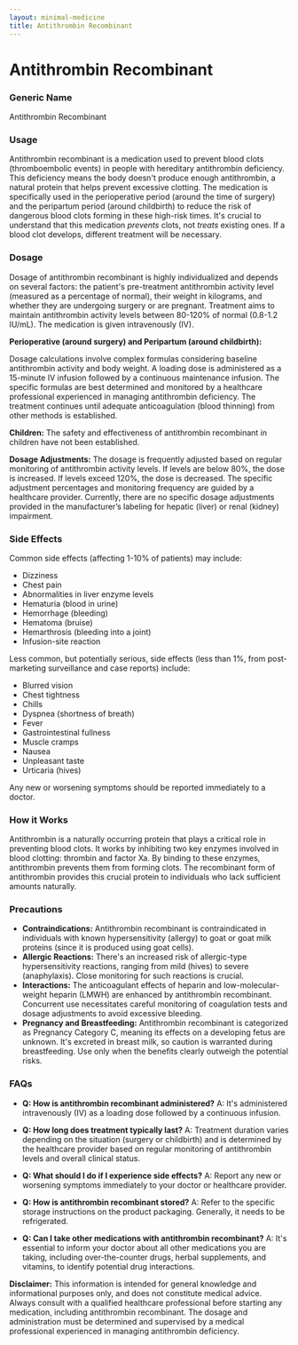 ```yaml
---
layout: minimal-medicine
title: Antithrombin Recombinant
---
```


# Antithrombin Recombinant
### Generic Name
Antithrombin Recombinant

### Usage
Antithrombin recombinant is a medication used to prevent blood clots (thromboembolic events) in people with hereditary antithrombin deficiency.  This deficiency means the body doesn't produce enough antithrombin, a natural protein that helps prevent excessive clotting.  The medication is specifically used in the perioperative period (around the time of surgery) and the peripartum period (around childbirth) to reduce the risk of dangerous blood clots forming in these high-risk times.  It's crucial to understand that this medication *prevents* clots, not *treats* existing ones.  If a blood clot develops, different treatment will be necessary.

### Dosage
Dosage of antithrombin recombinant is highly individualized and depends on several factors: the patient's pre-treatment antithrombin activity level (measured as a percentage of normal), their weight in kilograms, and whether they are undergoing surgery or are pregnant.  Treatment aims to maintain antithrombin activity levels between 80-120% of normal (0.8-1.2 IU/mL).  The medication is given intravenously (IV).

**Perioperative (around surgery) and Peripartum (around childbirth):**

Dosage calculations involve complex formulas considering baseline antithrombin activity and body weight.  A loading dose is administered as a 15-minute IV infusion followed by a continuous maintenance infusion. The specific formulas are best determined and monitored by a healthcare professional experienced in managing antithrombin deficiency.  The treatment continues until adequate anticoagulation (blood thinning) from other methods is established.

**Children:** The safety and effectiveness of antithrombin recombinant in children have not been established.

**Dosage Adjustments:**  The dosage is frequently adjusted based on regular monitoring of antithrombin activity levels.  If levels are below 80%, the dose is increased. If levels exceed 120%, the dose is decreased.  The specific adjustment percentages and monitoring frequency are guided by a healthcare provider.  Currently, there are no specific dosage adjustments provided in the manufacturer’s labeling for hepatic (liver) or renal (kidney) impairment.

### Side Effects
Common side effects (affecting 1-10% of patients) may include:

* Dizziness
* Chest pain
* Abnormalities in liver enzyme levels
* Hematuria (blood in urine)
* Hemorrhage (bleeding)
* Hematoma (bruise)
* Hemarthrosis (bleeding into a joint)
* Infusion-site reaction

Less common, but potentially serious, side effects (less than 1%, from post-marketing surveillance and case reports) include:

* Blurred vision
* Chest tightness
* Chills
* Dyspnea (shortness of breath)
* Fever
* Gastrointestinal fullness
* Muscle cramps
* Nausea
* Unpleasant taste
* Urticaria (hives)

Any new or worsening symptoms should be reported immediately to a doctor.


### How it Works
Antithrombin is a naturally occurring protein that plays a critical role in preventing blood clots. It works by inhibiting two key enzymes involved in blood clotting: thrombin and factor Xa.  By binding to these enzymes, antithrombin prevents them from forming clots.  The recombinant form of antithrombin provides this crucial protein to individuals who lack sufficient amounts naturally.

### Precautions
* **Contraindications:** Antithrombin recombinant is contraindicated in individuals with known hypersensitivity (allergy) to goat or goat milk proteins (since it is produced using goat cells).
* **Allergic Reactions:** There's an increased risk of allergic-type hypersensitivity reactions, ranging from mild (hives) to severe (anaphylaxis).  Close monitoring for such reactions is crucial.
* **Interactions:** The anticoagulant effects of heparin and low-molecular-weight heparin (LMWH) are enhanced by antithrombin recombinant.  Concurrent use necessitates careful monitoring of coagulation tests and dosage adjustments to avoid excessive bleeding.
* **Pregnancy and Breastfeeding:** Antithrombin recombinant is categorized as Pregnancy Category C, meaning its effects on a developing fetus are unknown. It's excreted in breast milk, so caution is warranted during breastfeeding. Use only when the benefits clearly outweigh the potential risks.

### FAQs

* **Q: How is antithrombin recombinant administered?** A: It's administered intravenously (IV) as a loading dose followed by a continuous infusion.

* **Q: How long does treatment typically last?** A: Treatment duration varies depending on the situation (surgery or childbirth) and is determined by the healthcare provider based on regular monitoring of antithrombin levels and overall clinical status.

* **Q: What should I do if I experience side effects?** A:  Report any new or worsening symptoms immediately to your doctor or healthcare provider.

* **Q: How is antithrombin recombinant stored?** A: Refer to the specific storage instructions on the product packaging. Generally, it needs to be refrigerated.

* **Q: Can I take other medications with antithrombin recombinant?** A: It's essential to inform your doctor about all other medications you are taking, including over-the-counter drugs, herbal supplements, and vitamins, to identify potential drug interactions.


**Disclaimer:** This information is intended for general knowledge and informational purposes only, and does not constitute medical advice.  Always consult with a qualified healthcare professional before starting any medication, including antithrombin recombinant.  The dosage and administration must be determined and supervised by a medical professional experienced in managing antithrombin deficiency.
